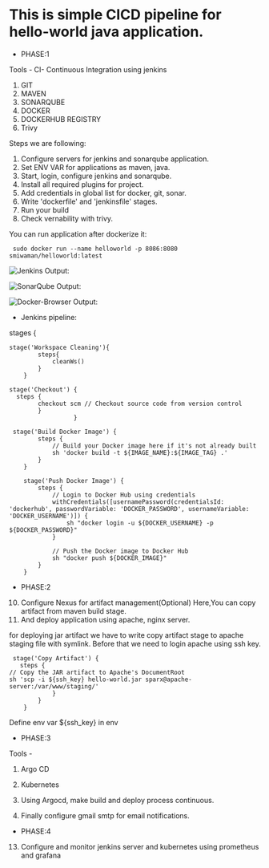 # This is simple CICD pipeline for hello-world java application.
- PHASE:1

Tools -
CI- Continuous Integration using jenkins
1. GIT
2. MAVEN
3. SONARQUBE
4. DOCKER
5. DOCKERHUB REGISTRY
6. Trivy

Steps we are following:
1. Configure servers for jenkins and sonarqube application.
2. Set ENV VAR for applications as maven, java.   
3. Start, login, configure jenkins and sonarqube.
4. Install all required plugins for project.
5. Add credentials in global list for docker, git, sonar.
6. Write 'dockerfile' and 'jenkinsfile' stages.
7. Run your build
8. Check vernability with trivy.

You can run application after dockerize it:

```
 sudo docker run --name helloworld -p 8086:8080 smiwaman/helloworld:latest
```



![Jenkins Output:]()

![SonarQube Output:](https://github.com/smitwaman/hello-world/blob/main/Images/Screenshot%202024-04-10%20064735.png)

![Docker-Browser Output:]()
- Jenkins pipeline:

stages {
    
    stage('Workspace Cleaning'){
            steps{
                cleanWs()
            }
        }
    
    stage('Checkout') {
      steps {
            checkout scm // Checkout source code from version control
            }
                      }

     stage('Build Docker Image') {
            steps {
                // Build your Docker image here if it's not already built
                sh 'docker build -t ${IMAGE_NAME}:${IMAGE_TAG} .'
            }
        }

        stage('Push Docker Image') {
            steps {
                // Login to Docker Hub using credentials
                withCredentials([usernamePassword(credentialsId: 'dockerhub', passwordVariable: 'DOCKER_PASSWORD', usernameVariable: 'DOCKER_USERNAME')]) {
                    sh "docker login -u ${DOCKER_USERNAME} -p ${DOCKER_PASSWORD}"
                }

                // Push the Docker image to Docker Hub
                sh "docker push ${DOCKER_IMAGE}"
            }
        }



- PHASE:2
10. Configure Nexus for artifact management(Optional)
Here,You can copy artifact from maven build stage.
11. And deploy application using apache, nginx server. 

for deploying jar artifact we have to write copy artifact stage to apache staging file with symlink.
Before that we need to login apache using ssh key.
```
 stage('Copy Artifact') {
   steps {
// Copy the JAR artifact to Apache's DocumentRoot
sh 'scp -i ${ssh_key} hello-world.jar sparx@apache-server:/var/www/staging/'
            }
        }
    }
```
Define env var  ${ssh_key} in env
- PHASE:3

Tools -
1. Argo CD
2. Kubernetes

11. Using Argocd, make build and deploy process continuous.

12. Finally configure gmail smtp for email notifications.

- PHASE:4
13. Configure and monitor jenkins server and kubernetes using prometheus and grafana
